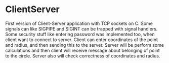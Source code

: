 # ClientServer
First version of Client-Server application with TCP sockets on C. 
Some signals can like SIGPIPE and SIGINT can be trapped with signal handlers. 
Some security stuff like entering password was implemented too, when client want to connect to server.
Client can enter coordinates of the point and radius, and then sending this to the server.
Server will be perform some calculations and then client will receive message about belonging of point to the circle. 
Server also will check correctness of coordinates and radius.
